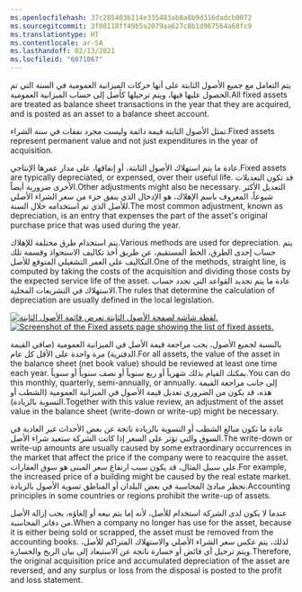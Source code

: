 ```yaml
---
ms.openlocfilehash: 37c285403b114e335483ab8a8b9d316dadcb0072
ms.sourcegitcommit: 3f08118ff49b5a2079aa627c8b1d967564a68fc9
ms.translationtype: HT
ms.contentlocale: ar-SA
ms.lasthandoff: 02/13/2021
ms.locfileid: "6071067"
---
```

<span data-ttu-id="ee233-101">يتم التعامل مع جميع الأصول الثابتة على أنها حركات الميزانية العمومية في السنة التي تم الحصول عليها فيها، ويتم ترحيلها كأصل إلى حساب الميزانية العمومية.</span><span class="sxs-lookup"><span data-stu-id="ee233-101">All fixed assets are treated as balance sheet transactions in the year that they are acquired, and is posted as an asset to a balance sheet account.</span></span>

<span data-ttu-id="ee233-102">تمثل الأصول الثابتة قيمة دائمة وليست مجرد نفقات في سنة الشراء.</span><span class="sxs-lookup"><span data-stu-id="ee233-102">Fixed assets represent permanent value and not just expenditures in the year of acquisition.</span></span>

<span data-ttu-id="ee233-103">عادة ما يتم استهلاك الأصول الثابتة، أو إنفاقها، على مدار عمرها الإنتاجي.</span><span class="sxs-lookup"><span data-stu-id="ee233-103">Fixed assets are typically depreciated, or expensed, over their useful life.</span></span> <span data-ttu-id="ee233-104">قد تكون التعديلات الأخرى ضرورية أيضاً.</span><span class="sxs-lookup"><span data-stu-id="ee233-104">Other adjustments might also be necessary.</span></span> <span data-ttu-id="ee233-105">التعديل الأكثر شيوعاً، المعروف باسم الإهلاك، هو الإدخال الذي ينفق جزء من سعر الشراء الأصلي للأصل الذي تم استخدامه خلال السنة.</span><span class="sxs-lookup"><span data-stu-id="ee233-105">The most common adjustment, known as depreciation, is an entry that expenses the part of the asset's original purchase price that was used during the year.</span></span>

<span data-ttu-id="ee233-106">يتم استخدام طرق مختلفة للإهلاك.</span><span class="sxs-lookup"><span data-stu-id="ee233-106">Various methods are used for depreciation.</span></span> <span data-ttu-id="ee233-107">يتم حساب إحدى الطرق، الخط المستقيم، عن طريق أخذ تكاليف الاستحواذ وقسمة تلك التكاليف على العمر التشغيلي المتوقع للأصل.</span><span class="sxs-lookup"><span data-stu-id="ee233-107">One of the methods, straight line, is computed by taking the costs of the acquisition and dividing those costs by the expected service life of the asset.</span></span> <span data-ttu-id="ee233-108">عادة ما يتم تحديد القواعد التي تحدد حساب الاستهلاك في التشريعات المحلية.</span><span class="sxs-lookup"><span data-stu-id="ee233-108">The rules that determine the calculation of depreciation are usually defined in the local legislation.</span></span>

<span data-ttu-id="ee233-109">[![لقطة شاشة لصفحة الأصول الثابتة تعرض قائمة الأصول الثابتة.](../media/fixed-asset.png)](../media/fixed-asset.png#lightbox)</span><span class="sxs-lookup"><span data-stu-id="ee233-109">[![Screenshot of the Fixed assets page showing the list of fixed assets.](../media/fixed-asset.png)](../media/fixed-asset.png#lightbox)</span></span>

<span data-ttu-id="ee233-110">بالنسبة لجميع الأصول، يجب مراجعة قيمة الأصل في الميزانية العمومية (صافي القيمة الدفترية) مرة واحدة على الأقل كل عام.</span><span class="sxs-lookup"><span data-stu-id="ee233-110">For all assets, the value of the asset in the balance sheet (net book value) should be reviewed at least one time each year.</span></span> <span data-ttu-id="ee233-111">يمكنك القيام بذلك شهرياً أو ربع سنوياً أو نصف سنوياً أو سنوياً.</span><span class="sxs-lookup"><span data-stu-id="ee233-111">You can do this monthly, quarterly, semi-annually, or annually.</span></span> <span data-ttu-id="ee233-112">إلى جانب مراجعة القيمة هذه، قد يكون من الضروري تعديل قيمة الأصول في الميزانية العمومية (الشطب أو التسوية بالزيادة).</span><span class="sxs-lookup"><span data-stu-id="ee233-112">Together with this value review, an adjustment of the asset value in the balance sheet (write-down or write-up) might be necessary.</span></span>

<span data-ttu-id="ee233-113">عادة ما تكون مبالغ الشطب أو التسوية بالزيادة ناتجة عن بعض الأحداث غير العادية في السوق والتي تؤثر على السعر إذا كانت الشركة ستعيد شراء الأصل.</span><span class="sxs-lookup"><span data-stu-id="ee233-113">The write-down or write-up amounts are usually caused by some extraordinary occurrences in the market that affect the price if the company were to reacquire the asset.</span></span> <span data-ttu-id="ee233-114">على سبيل المثال، قد يكون سبب ارتفاع سعر المبنى هو سوق العقارات.</span><span class="sxs-lookup"><span data-stu-id="ee233-114">For example, the increased price of a building might be caused by the real estate market.</span></span> <span data-ttu-id="ee233-115">تحظر مبادئ المحاسبة في بعض البلدان أو المناطق تسوية الأصول بالزيادة.</span><span class="sxs-lookup"><span data-stu-id="ee233-115">Accounting principles in some countries or regions prohibit the write-up of assets.</span></span>

<span data-ttu-id="ee233-116">عندما لا يكون لدى الشركة استخدام للأصل، لأنه إما يتم بيعه أو إلغاؤه، يجب إزالة الأصل من دفاتر المحاسبة.</span><span class="sxs-lookup"><span data-stu-id="ee233-116">When a company no longer has use for the asset, because it is either being sold or scrapped, the asset must be removed from the accounting books.</span></span> <span data-ttu-id="ee233-117">لذلك، يتم عكس سعر الشراء الأصلي والاستهلاك المتراكم للأصل، ويتم ترحيل أي فائض أو خسارة ناتجة عن الاستبعاد إلى بيان الربح والخسارة.</span><span class="sxs-lookup"><span data-stu-id="ee233-117">Therefore, the original acquisition price and accumulated depreciation of the asset are reversed, and any surplus or loss from the disposal is posted to the profit and loss statement.</span></span>
